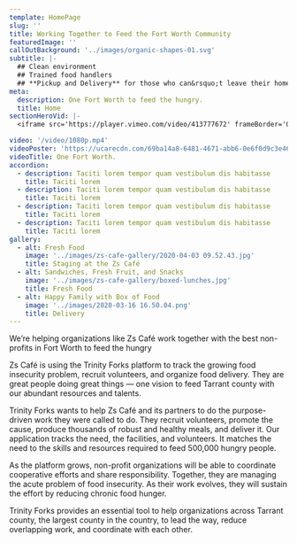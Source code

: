 ```yaml
---
template: HomePage
slug: ''
title: Working Together to Feed the Fort Worth Community
featuredImage: ''
callOutBackground: '../images/organic-shapes-01.svg'
subtitle: |-
  ## Clean environment
  ## Trained food handlers
  ## **Pickup and Delivery** for those who can&rsquo;t leave their home
meta:
  description: One Fort Worth to feed the hungry.
  title: Home
sectionHeroVid: |-
  <iframe src='https://player.vimeo.com/video/413777672' frameBorder='0' allow="autoplay; fullscreen" allowFullScreen></iframe>

video: '/video/1080p.mp4'
videoPoster: 'https://ucarecdn.com/69ba14a8-6481-4671-abb6-0e6f0d9c3e46/'
videoTitle: One Fort Worth.
accordion:
  - description: Taciti lorem tempor quam vestibulum dis habitasse
    title: Taciti lorem
  - description: Taciti lorem tempor quam vestibulum dis habitasse
    title: Taciti lorem
  - description: Taciti lorem tempor quam vestibulum dis habitasse
    title: Taciti lorem
  - description: Taciti lorem tempor quam vestibulum dis habitasse
    title: Taciti lorem
gallery:
  - alt: Fresh Food
    image: '../images/zs-cafe-gallery/2020-04-03 09.52.43.jpg'
    title: Staging at the Zs Café
  - alt: Sandwiches, Fresh Fruit, and Snacks
    image: '../images/zs-cafe-gallery/boxed-lunches.jpg'
    title: Fresh Food
  - alt: Happy Family with Box of Food
    image: '../images/2020-03-16 16.50.04.png'
    title: Delivery
---
```

We&rsquo;re helping organizations like Zs Café work together with the best non-profits in Fort Worth to feed the hungry

Zs Café is using the Trinity Forks platform to track the growing food insecurity problem, recruit volunteers, and organize food delivery. They are great people doing great things &mdash; one vision to feed Tarrant county with our abundant resources and talents.

Trinity Forks wants to help Zs Café and its partners to do the purpose-driven work they were called to do. They recruit volunteers, promote the cause, produce thousands of robust and healthy meals, and deliver it. Our application tracks the need, the facilities, and volunteers. It matches the need to the skills and resources required to feed 500,000 hungry people. 

As the platform grows, non-profit organizations will be able to coordinate cooperative efforts and share responsibility. Together, they are managing the acute problem of food insecurity. As their work evolves, they will sustain the effort by reducing chronic food hunger.

Trinity Forks provides an essential tool to help organizations across Tarrant county, the largest county in the country, to lead the way, reduce overlapping work, and coordinate with each other.
